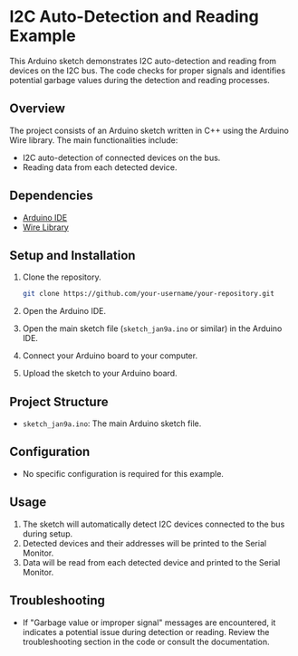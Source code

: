 # I2C Auto-Detection and Reading Example

This Arduino sketch demonstrates I2C auto-detection and reading from devices on the I2C bus. The code checks for proper signals and identifies potential garbage values during the detection and reading processes.

## Overview

The project consists of an Arduino sketch written in C++ using the Arduino Wire library. The main functionalities include:

- I2C auto-detection of connected devices on the bus.
- Reading data from each detected device.

## Dependencies

- [Arduino IDE](https://www.arduino.cc/en/software)
- [Wire Library](https://www.arduino.cc/en/Reference/Wire)

## Setup and Installation

1. Clone the repository.

    ```bash
    git clone https://github.com/your-username/your-repository.git
    ```

2. Open the Arduino IDE.

3. Open the main sketch file (`sketch_jan9a.ino` or similar) in the Arduino IDE.

4. Connect your Arduino board to your computer.

5. Upload the sketch to your Arduino board.

## Project Structure

- `sketch_jan9a.ino`: The main Arduino sketch file.

## Configuration

- No specific configuration is required for this example.

## Usage

1. The sketch will automatically detect I2C devices connected to the bus during setup.
2. Detected devices and their addresses will be printed to the Serial Monitor.
3. Data will be read from each detected device and printed to the Serial Monitor.

## Troubleshooting

- If "Garbage value or improper signal" messages are encountered, it indicates a potential issue during detection or reading. Review the troubleshooting section in the code or consult the documentation.
